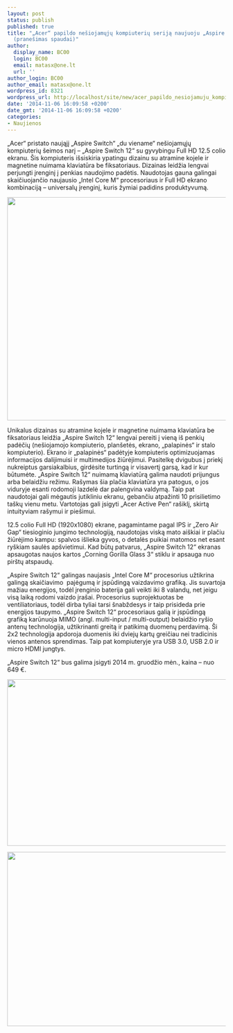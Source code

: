 ```yaml
---
layout: post
status: publish
published: true
title: "„Acer“ papildo nešiojamųjų kompiuterių seriją naujuoju „Aspire Switch 12“
  (pranešimas spaudai)"
author:
  display_name: BC00
  login: BC00
  email: matasx@one.lt
  url: ''
author_login: BC00
author_email: matasx@one.lt
wordpress_id: 8321
wordpress_url: http://localhost/site/new/acer_papildo_nesiojamuju_kompiuteriu_serija_naujuoju_aspire_switch_12/
date: '2014-11-06 16:09:58 +0200'
date_gmt: '2014-11-06 16:09:58 +0200'
categories:
- Naujienos
---
```

<p>
	&bdquo;Acer&ldquo; pristato naująjį &bdquo;Aspire Switch&ldquo; &bdquo;du viename&ldquo; ne&scaron;iojamųjų kompiuterių &scaron;eimos narį &ndash; &bdquo;Aspire Switch 12&ldquo; su gyvybingu Full HD 12.5 colio ekranu. &Scaron;is kompiuteris i&scaron;siskiria ypatingu dizainu su atramine kojele ir magnetine nuimama klaviatūra be fiksatoriaus. Dizainas leidžia lengvai perjungti įrenginį į penkias naudojimo padėtis. Naudotojas gauna galingai skaičiuojančio naujausio &bdquo;Intel Core M&ldquo; procesoriaus ir Full HD ekrano kombinaciją &ndash; universalų įrenginį, kuris žymiai padidins produktyvumą.</p>
<p style="text-align: center;">
	<img alt="" src="http://technews.lt/userfiles/AspireSwitc12.jpg" style="width: 515px; height: 515px;" /></p>
<p>
	Unikalus dizainas su atramine kojele ir magnetine nuimama klaviatūra be fiksatoriaus leidžia &bdquo;Aspire Switch 12&ldquo; lengvai pereiti į vieną i&scaron; penkių padėčių (ne&scaron;iojamojo kompiuterio, plan&scaron;etės, ekrano, &bdquo;palapinės&ldquo; ir stalo kompiuterio). Ekrano ir &bdquo;palapinės&ldquo; padėtyje kompiuteris optimizuojamas informacijos dalijimuisi ir multimedijos žiūrėjimui. Pasitelkę dvigubus į priekį nukreiptus garsiakalbius, girdėsite turtingą ir visavertį garsą, kad ir kur būtumėte. &bdquo;Aspire Switch 12&ldquo; nuimamą klaviatūrą galima naudoti prijungus arba belaidžiu režimu. Ra&scaron;ymas &scaron;ia plačia klaviatūra yra patogus, o jos viduryje esanti rodomoji lazdelė dar palengvina valdymą. Taip pat naudotojai gali mėgautis jutikliniu ekranu, gebančiu atpažinti 10 prisilietimo ta&scaron;kų vienu metu. Vartotojas gali įsigyti &bdquo;Acer Active Pen&ldquo; ra&scaron;iklį, skirtą intuityviam ra&scaron;ymui ir pie&scaron;imui. &nbsp;</p>
<p>
	12.5 colio Full HD (1920x1080) ekrane, pagamintame pagal IPS ir &bdquo;Zero Air Gap&ldquo; tiesioginio jungimo technologiją, naudotojas viską mato ai&scaron;kiai ir plačiu žiūrėjimo kampu: spalvos i&scaron;lieka gyvos, o detalės puikiai matomos net esant ry&scaron;kiam saulės ap&scaron;vietimui. Kad būtų patvarus, &bdquo;Aspire Switch 12&ldquo; ekranas apsaugotas naujos kartos &bdquo;Corning Gorilla Glass 3&ldquo; stiklu ir apsauga nuo pir&scaron;tų atspaudų.</p>
<p>
	&bdquo;Aspire Switch 12&ldquo; galingas naujasis &bdquo;Intel Core M&ldquo; procesorius užtikrina galingą skaičiavimo&nbsp; pajėgumą ir įspūdingą vaizdavimo grafiką. Jis suvartoja mažiau energijos, todėl įrenginio baterija gali veikti iki 8 valandų, net jeigu visą laiką rodomi vaizdo įra&scaron;ai. Procesorius suprojektuotas be ventiliatoriaus, todėl dirba tyliai tarsi &scaron;nabždesys ir taip prisideda prie energijos taupymo. &bdquo;Aspire Switch 12&ldquo; procesoriaus galią ir įspūdingą grafiką karūnuoja MIMO (angl. multi-input / multi-output) belaidžio ry&scaron;io antenų technologija, užtikrinanti greitą ir patikimą duomenų perdavimą. &Scaron;i 2x2 technologija apdoroja duomenis iki dviejų kartų greičiau nei tradicinis vienos antenos sprendimas. Taip pat kompiuteryje yra USB 3.0, USB 2.0 ir micro HDMI jungtys.</p>
<p>
	&bdquo;Aspire Switch 12&ldquo; bus galima įsigyti 2014 m. gruodžio mėn., kaina &ndash; nuo 649 &euro;.</p>
<p>
	<img alt="" src="http://technews.lt/userfiles/AspireSwitc12(2).jpg" style="width: 520px; height: 384px;" /></p>
<p>
	<img alt="" src="http://technews.lt/userfiles/AspireSwitc12(3).jpg" style="width: 520px; height: 402px;" /></p>
